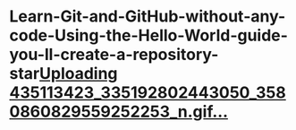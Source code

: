 # Learn-Git-and-GitHub-without-any-code-Using-the-Hello-World-guide-you-ll-create-a-repository-star[Uploading 435113423_335192802443050_3580860829559252253_n.gif…]()
